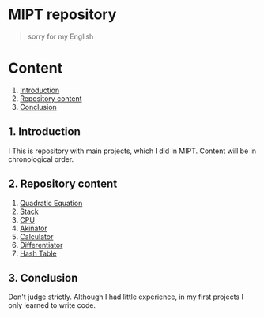 # MIPT repository
> sorry for my English

# Content
1. [Introduction](#intro)
2. [Repository content](#rep_cont)
3. [Conclusion](#conc)

<a name="intro"></a>
## 1. Introduction

I This is repository with main projects, which I did in MIPT. Сontent will be in chronological order.

<a name="rep_cont"></a>
## 2. Repository content

1) [Quadratic Equation](https://github.com/d0p1er/phystech/tree/master/C/Quadratic_Equation)
2) [Stack](https://github.com/d0p1er/phystech/tree/master/C/Stack)
3) [CPU](https://github.com/d0p1er/phystech/tree/master/C/Proc)
4) [Akinator](https://github.com/d0p1er/phystech/tree/master/C/Akinator)
5) [Calculator](https://github.com/d0p1er/phystech/tree/master/C/Calculator)
6) [Differentiator](https://github.com/d0p1er/phystech/tree/master/C/Differentiator)
7) [Hash Table](https://github.com/d0p1er/phystech/tree/master/C/Hash)

<a name="conc"></a>
## 3. Conclusion
Don't judge strictly. Although I had little experience, in my first projects I only learned to write code.